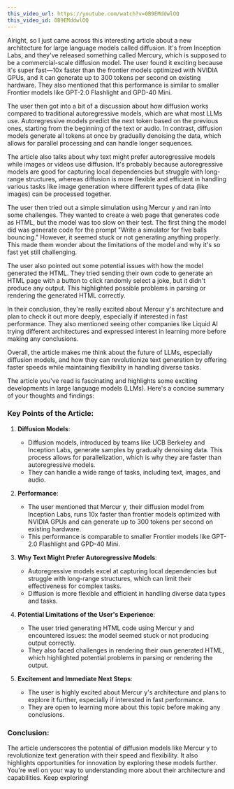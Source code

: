 ```yaml
---
this_video_url: https://youtube.com/watch?v=0B9EMddwlOQ
this_video_id: 0B9EMddwlOQ
---
```

<think>
Alright, so I just came across this interesting article about a new architecture for large language models called diffusion. It's from Inception Labs, and they've released something called Mercury, which is supposed to be a commercial-scale diffusion model. The user found it exciting because it's super fast—10x faster than the frontier models optimized with NVIDIA GPUs, and it can generate up to 300 tokens per second on existing hardware. They also mentioned that this performance is similar to smaller Frontier models like GPT-2.0 Flashlight and GPD-40 Mini.

The user then got into a bit of a discussion about how diffusion works compared to traditional autoregressive models, which are what most LLMs use. Autoregressive models predict the next token based on the previous ones, starting from the beginning of the text or audio. In contrast, diffusion models generate all tokens at once by gradually denoising the data, which allows for parallel processing and can handle longer sequences.

The article also talks about why text might prefer autoregressive models while images or videos use diffusion. It's probably because autoregressive models are good for capturing local dependencies but struggle with long-range structures, whereas diffusion is more flexible and efficient in handling various tasks like image generation where different types of data (like images) can be processed together.

The user then tried out a simple simulation using Mercur y and ran into some challenges. They wanted to create a web page that generates code as HTML, but the model was too slow on their test. The first thing the model did was generate code for the prompt "Write a simulator for five balls bouncing." However, it seemed stuck or not generating anything properly. This made them wonder about the limitations of the model and why it's so fast yet still challenging.

The user also pointed out some potential issues with how the model generated the HTML. They tried sending their own code to generate an HTML page with a button to click randomly select a joke, but it didn't produce any output. This highlighted possible problems in parsing or rendering the generated HTML correctly.

In their conclusion, they're really excited about Mercur y's architecture and plan to check it out more deeply, especially if interested in fast performance. They also mentioned seeing other companies like Liquid AI trying different architectures and expressed interest in learning more before making any conclusions.

Overall, the article makes me think about the future of LLMs, especially diffusion models, and how they can revolutionize text generation by offering faster speeds while maintaining flexibility in handling diverse tasks.
</think>

The article you've read is fascinating and highlights some exciting developments in large language models (LLMs). Here's a concise summary of your thoughts and findings:

### Key Points of the Article:
1. **Diffusion Models**: 
   - Diffusion models, introduced by teams like UCB Berkeley and Inception Labs, generate samples by gradually denoising data. This process allows for parallelization, which is why they are faster than autoregressive models.
   - They can handle a wide range of tasks, including text, images, and audio.

2. **Performance**:
   - The user mentioned that Mercur y, their diffusion model from Inception Labs, runs 10x faster than frontier models optimized with NVIDIA GPUs and can generate up to 300 tokens per second on existing hardware.
   - This performance is comparable to smaller Frontier models like GPT-2.0 Flashlight and GPD-40 Mini.

3. **Why Text Might Prefer Autoregressive Models**:
   - Autoregressive models excel at capturing local dependencies but struggle with long-range structures, which can limit their effectiveness for complex tasks.
   - Diffusion is more flexible and efficient in handling diverse data types and tasks.

4. **Potential Limitations of the User's Experience**:
   - The user tried generating HTML code using Mercur y and encountered issues: the model seemed stuck or not producing output correctly.
   - They also faced challenges in rendering their own generated HTML, which highlighted potential problems in parsing or rendering the output.

5. **Excitement and Immediate Next Steps**:
   - The user is highly excited about Mercur y's architecture and plans to explore it further, especially if interested in fast performance.
   - They are open to learning more about this topic before making any conclusions.

### Conclusion:
The article underscores the potential of diffusion models like Mercur y to revolutionize text generation with their speed and flexibility. It also highlights opportunities for innovation by exploring these models further. You're well on your way to understanding more about their architecture and capabilities. Keep exploring!
